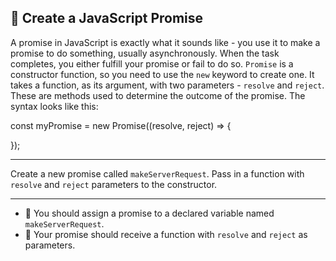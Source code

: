 🚀 Create a JavaScript Promise
------------------------------

A promise in JavaScript is exactly what it sounds like - you use it to make a promise to do something, usually asynchronously. When the task completes, you either fulfill your promise or fail to do so. `Promise` is a constructor function, so you need to use the `new` keyword to create one. It takes a function, as its argument, with two parameters - `resolve` and `reject`. These are methods used to determine the outcome of the promise. The syntax looks like this:

const myPromise = new Promise((resolve, reject) => {

});

* * *

Create a new promise called `makeServerRequest`. Pass in a function with `resolve` and `reject` parameters to the constructor.

* * *

*   🧪 You should assign a promise to a declared variable named `makeServerRequest`.
*   🧪 Your promise should receive a function with `resolve` and `reject` as parameters.